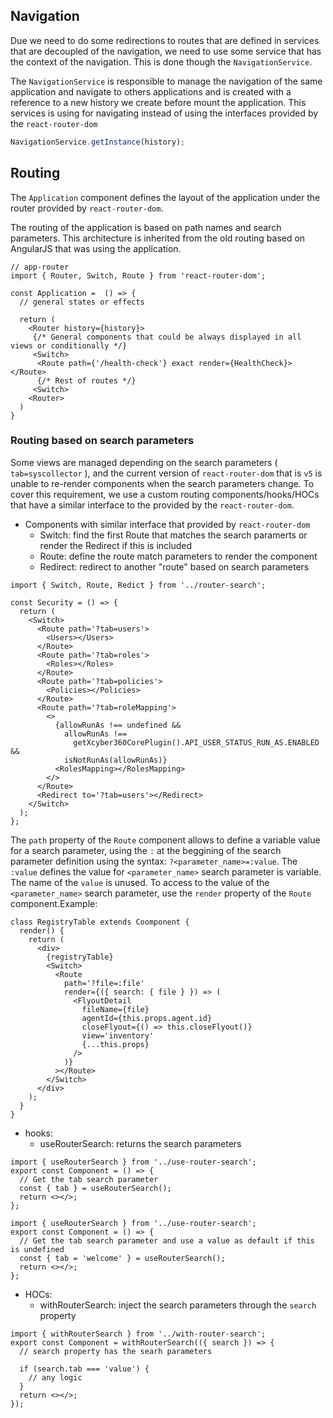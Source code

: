 ## Navigation

Due we need to do some redirections to routes that are defined in services that are decoupled of the navigation, we need to use some service that has the context of the navigation. This is done though the `NavigationService`.

The `NavigationService` is responsible to manage the navigation of the same application and navigate to others applications and is created with a reference to a new history we create before mount the application. This services is using for navigating instead of using the interfaces provided by the `react-router-dom`

```ts
NavigationService.getInstance(history);
```

## Routing

The `Application` component defines the layout of the application under the router provided by `react-router-dom`.

The routing of the application is based on path names and search parameters. This architecture is inherited from the old routing based on AngularJS that was using the application.

```tsx
// app-router
import { Router, Switch, Route } from 'react-router-dom';

const Application =  () => {
  // general states or effects

  return (
    <Router history={history}>
     {/* General components that could be always displayed in all views or conditionally */}
     <Switch>
      <Route path={'/health-check'} exact render={HealthCheck}></Route>
      {/* Rest of routes */}
     <Switch>
    <Router>
  )
}
```

### Routing based on search parameters

Some views are managed depending on the search parameters ( `tab=syscollector` ), and the current version of `react-router-dom` that is `v5` is unable to re-render components when the search parameters change. To cover this requirement, we use a custom routing components/hooks/HOCs that have a similar interface to the provided by the `react-router-dom`.

- Components with similar interface that provided by `react-router-dom`
  - Switch: find the first Route that matches the search paramerts or render the Redirect if this is included
  - Route: define the route match parameters to render the component
  - Redirect: redirect to another "route" based on search parameters

```tsx
import { Switch, Route, Redict } from '../router-search';

const Security = () => {
  return (
    <Switch>
      <Route path='?tab=users'>
        <Users></Users>
      </Route>
      <Route path='?tab=roles'>
        <Roles></Roles>
      </Route>
      <Route path='?tab=policies'>
        <Policies></Policies>
      </Route>
      <Route path='?tab=roleMapping'>
        <>
          {allowRunAs !== undefined &&
            allowRunAs !==
              getXcyber360CorePlugin().API_USER_STATUS_RUN_AS.ENABLED &&
            isNotRunAs(allowRunAs)}
          <RolesMapping></RolesMapping>
        </>
      </Route>
      <Redirect to='?tab=users'></Redirect>
    </Switch>
  );
};
```

The `path` property of the `Route` component allows to define a variable value for a search parameter, using the `:` at the beggining of the search parameter definition using the syntax: `?<parameter_name>=:value`. The `:value` defines the value for `<parameter_name>` search parameter is variable. The name of the `value` is unused. To access to the value of the `<parameter_name>` search parameter, use the `render` property of the `Route` component.Example:

```tsx
class RegistryTable extends Coomponent {
  render() {
    return (
      <div>
        {registryTable}
        <Switch>
          <Route
            path='?file=:file'
            render={({ search: { file } }) => (
              <FlyoutDetail
                fileName={file}
                agentId={this.props.agent.id}
                closeFlyout={() => this.closeFlyout()}
                view='inventory'
                {...this.props}
              />
            )}
          ></Route>
        </Switch>
      </div>
    );
  }
}
```

- hooks:
  - useRouterSearch: returns the search parameters

```tsx
import { useRouterSearch } from '../use-router-search';
export const Component = () => {
  // Get the tab search parameter
  const { tab } = useRouterSearch();
  return <></>;
};
```

```tsx
import { useRouterSearch } from '../use-router-search';
export const Component = () => {
  // Get the tab search parameter and use a value as default if this is undefined
  const { tab = 'welcome' } = useRouterSearch();
  return <></>;
};
```

- HOCs:
  - withRouterSearch: inject the search parameters through the `search` property

```tsx
import { withRouterSearch } from '../with-router-search';
export const Component = withRouterSearch(({ search }) => {
  // search property has the searh parameters

  if (search.tab === 'value') {
    // any logic
  }
  return <></>;
});
```
